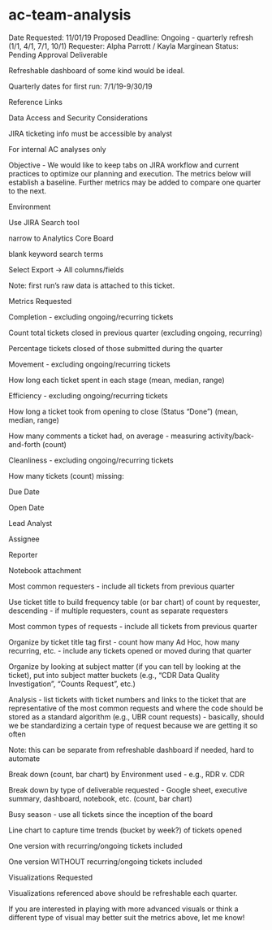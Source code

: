 # ac-team-analysis

Date Requested: 11/01/19
Proposed Deadline: Ongoing - quarterly refresh (1/1, 4/1, 7/1, 10/1)
Requester: Alpha Parrott / Kayla Marginean
Status: Pending Approval
Deliverable

Refreshable dashboard of some kind would be ideal.

Quarterly dates for first run: 7/1/19-9/30/19

Reference Links

Data Access and Security Considerations

JIRA ticketing info must be accessible by analyst

For internal AC analyses only

Objective - We would like to keep tabs on JIRA workflow and current practices to optimize our planning and execution. The metrics below will establish a baseline. Further metrics may be added to compare one quarter to the next.

Environment

Use JIRA Search tool

narrow to Analytics Core Board

blank keyword search terms

Select Export -> All columns/fields

Note: first run’s raw data is attached to this ticket.

Metrics Requested

Completion - excluding ongoing/recurring tickets

Count total tickets closed in previous quarter (excluding ongoing, recurring)

Percentage tickets closed of those submitted during the quarter

Movement  - excluding ongoing/recurring tickets

How long each ticket spent in each stage (mean, median, range)

Efficiency - excluding ongoing/recurring tickets

How long a ticket took from opening to close (Status “Done”) (mean, median, range)

How many comments a ticket had, on average - measuring activity/back-and-forth (count)

Cleanliness  - excluding ongoing/recurring tickets

How many tickets (count) missing:

Due Date

Open Date

Lead Analyst

Assignee

Reporter

Notebook attachment

Most common requesters - include all tickets from previous quarter

Use ticket title to build frequency table (or bar chart) of count by requester, descending - if multiple requesters, count as separate requesters

Most common types of requests - include all tickets from previous quarter

Organize by ticket title tag first - count how many Ad Hoc, how many recurring, etc. - include any tickets opened or moved during that quarter

Organize by looking at subject matter (if you can tell by looking at the ticket), put into subject matter buckets (e.g., “CDR Data Quality Investigation”, “Counts Request”, etc.)

Analysis - list tickets with ticket numbers and links to the ticket that are representative of the most common requests and where the code should be stored as a standard algorithm (e.g., UBR count requests) - basically, should we be standardizing a certain type of request because we are getting it so often

Note: this can be separate from refreshable dashboard if needed, hard to automate

Break down (count, bar chart) by Environment used - e.g., RDR v. CDR

Break down by type of deliverable requested - Google sheet, executive summary, dashboard, notebook, etc. (count, bar chart)

Busy season - use all tickets since the inception of the board

Line chart to capture time trends (bucket by week?) of tickets opened

One version with recurring/ongoing tickets included

One version WITHOUT recurring/ongoing tickets included

Visualizations Requested

Visualizations referenced above should be refreshable each quarter.

If you are interested in playing with more advanced visuals or think a different type of visual may better suit the metrics above, let me know!

 
